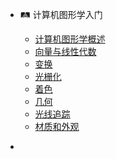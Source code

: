 - 🛤 计算机图形学入门
  - [计算机图形学概述](graphics/01-overview.md "计算机图形学概述 - 计算机图形学入门")
  - [向量与线性代数](graphics/02-linear-algebra.md "向量与线性代数 - 计算机图形学入门")
  - [变换](graphics/03~04-transformation.md "变换 - 计算机图形学入门")
  - [光栅化](graphics/05~06-rasterization.md "光栅化 - 计算机图形学入门")
  - [着色](graphics/07~09-shading.md "着色 - 计算机图形学入门")
  - [几何](graphics/10~12-geometry.md "几何 - 计算机图形学入门")
  - [光线追踪](graphics/13~16-raytracing.md "光线追踪 - 计算机图形学入门")
  - [材质和外观](graphics/17-materials-appearances.md "材质和外观 - 计算机图形学入门")

- [](占位)